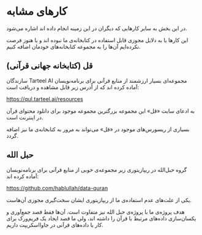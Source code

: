 # کارهای مشابه

در این بخش به سایر کارهایی که دیگران در این زمینه انجام داده اند اشاره می‌شود.

این کارها یا به دلایل مجوزی قابل استفاده در کتابخانه‌ی ما نبوده اند و یا هنوز فرصت نکرده‌ایم آن‌ها را به مجموعه کتابخانه‌های خودمان اضافه کنیم.

## قل (کتابخانه جهانی قرآنی)

سازندگان Tarteel AI مجموعه‌ای بسیار ارزشمند از منابع قرآنی برای برنامه‌نویسان آماده کرده اند که از آدرس زیر قابل مشاهده و دریافت است:

https://qul.tarteel.ai/resources

به ادعای سایت «قل» این مجموعه بزرگترین مجموعه موجود برای دانلود محتوای قرآن در اینترنت است.

بسیاری از ریسورس‌های موجود در «قل» می‌تواند به مرور به کتابخانه‌ی ما نیز اضافه گردد.

## حبل الله

گروه حبل‌الله در ریپازیتوری زیر مجموعه‌ی خوبی از منابع قرآنی برای برنامه‌نویسان آماده کرده اند:

https://github.com/hablullah/data-quran

یکی از علت‌های عدم استفاده‌ی ما از ریپازیتوری ایشان سخت‌گیری مجوزی آن‌هاست.

هدف پروژه‌ی ما با پروژه‌ی حبل الله نیز متفاوت است. آن‌ها فقط قصد جمع‌آوری و یکسان‌سازی داده‌های مرتبط با قرآن را داشته اند، ولی ما قصد ایجاد یک فریم‌ورک برای کار با داده‌های قرآنی در جاوااسکریپت داریم.

